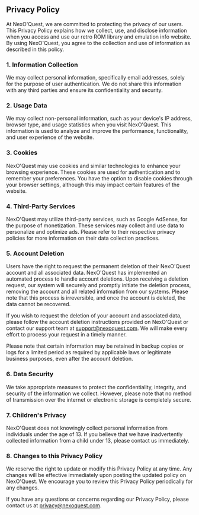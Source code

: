 ## Privacy Policy

At NexO'Quest, we are committed to protecting the privacy of our users. This Privacy Policy explains how we collect, use, and disclose information when you access and use our retro ROM library and emulation info website. By using NexO'Quest, you agree to the collection and use of information as described in this policy.

### 1. Information Collection

We may collect personal information, specifically email addresses, solely for the purpose of user authentication. We do not share this information with any third parties and ensure its confidentiality and security.

### 2. Usage Data

We may collect non-personal information, such as your device's IP address, browser type, and usage statistics when you visit NexO'Quest. This information is used to analyze and improve the performance, functionality, and user experience of the website.

### 3. Cookies

NexO'Quest may use cookies and similar technologies to enhance your browsing experience. These cookies are used for authentication and to remember your preferences. You have the option to disable cookies through your browser settings, although this may impact certain features of the website.

### 4. Third-Party Services

NexO'Quest may utilize third-party services, such as Google AdSense, for the purpose of monetization. These services may collect and use data to personalize and optimize ads. Please refer to their respective privacy policies for more information on their data collection practices.

### 5. Account Deletion

Users have the right to request the permanent deletion of their NexO'Quest account and all associated data. NexO'Quest has implemented an automated process to handle account deletions. Upon receiving a deletion request, our system will securely and promptly initiate the deletion process, removing the account and all related information from our systems. Please note that this process is irreversible, and once the account is deleted, the data cannot be recovered.

If you wish to request the deletion of your account and associated data, please follow the account deletion instructions provided on NexO'Quest or contact our support team at [support@nexoquest.com](mailto:support@nexoquest.com). We will make every effort to process your request in a timely manner.

Please note that certain information may be retained in backup copies or logs for a limited period as required by applicable laws or legitimate business purposes, even after the account deletion.


### 6. Data Security

We take appropriate measures to protect the confidentiality, integrity, and security of the information we collect. However, please note that no method of transmission over the internet or electronic storage is completely secure.

### 7. Children's Privacy

NexO'Quest does not knowingly collect personal information from individuals under the age of 13. If you believe that we have inadvertently collected information from a child under 13, please contact us immediately.

### 8. Changes to this Privacy Policy

We reserve the right to update or modify this Privacy Policy at any time. Any changes will be effective immediately upon posting the updated policy on NexO'Quest. We encourage you to review this Privacy Policy periodically for any changes.

If you have any questions or concerns regarding our Privacy Policy, please contact us at [privacy@nexoquest.com](mailto:privacy@nexoquest.com).

